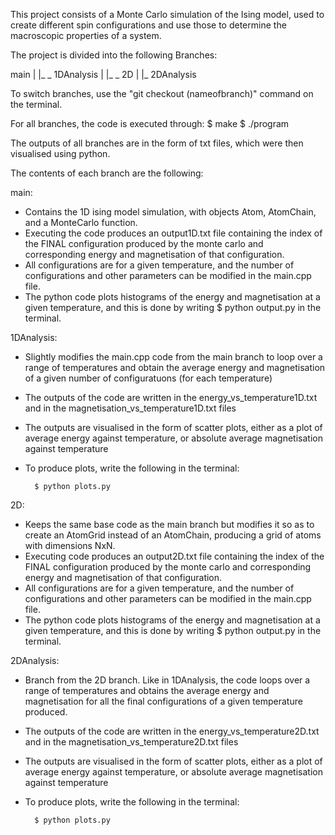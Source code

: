 This project consists of a Monte Carlo simulation of the Ising model, used to create different spin configurations and use those to determine the macroscopic properties of a system.

The project is divided into the following Branches:

main 
|
|_ _ 1DAnalysis
|
|_ _ 2D
     |
     |_ 2DAnalysis

To switch branches, use the "git checkout (nameofbranch)" command on the terminal. 

For all branches, the code is executed through:
$ make
$ ./program

The outputs of all branches are in the form of txt files, which were then visualised using python. 

The contents of each branch are the following:

main:
- Contains the 1D ising model simulation, with objects Atom, AtomChain, and a MonteCarlo function. 
- Executing the code produces an output1D.txt file containing the index of the FINAL configuration produced by the monte carlo and corresponding energy and magnetisation of that configuration. 
- All configurations are for a given temperature, and the number of configurations and other parameters can be modified in the main.cpp file. 
- The python code plots histograms of the energy and magnetisation at a given temperature, and this is done by writing 
    $ python output.py 
in the terminal.

1DAnalysis:
- Slightly modifies the main.cpp code from the main branch to loop over a range of temperatures and obtain the average energy and magnetisation of a given number of configuratuons (for each temperature)
- The outputs of the code are written in the energy_vs_temperature1D.txt and in the magnetisation_vs_temperature1D.txt files
- The outputs are visualised in the form of scatter plots, either as a plot of average energy against temperature, or absolute average magnetisation against temperature
- To produce plots, write the following in the terminal:

        $ python plots.py 

2D:
- Keeps the same base code as the main branch but modifies it so as to create an AtomGrid instead of an AtomChain, producing a grid of atoms with dimensions NxN.
- Executing code produces an output2D.txt file containing the index of the FINAL configuration produced by the monte carlo and corresponding energy and magnetisation of that configuration. 
- All configurations are for a given temperature, and the number of configurations and other parameters can be modified in the main.cpp file. 
- The python code plots histograms of the energy and magnetisation at a given temperature, and this is done by writing 
    $ python output.py 
    in the terminal.

2DAnalysis:
- Branch from the 2D branch. Like in 1DAnalysis, the code loops over a range of temperatures and obtains the average energy and magnetisation for all the final configurations of a given temperature produced. 
- The outputs of the code are written in the energy_vs_temperature2D.txt and in the magnetisation_vs_temperature2D.txt files
- The outputs are visualised in the form of scatter plots, either as a plot of average energy against temperature, or absolute average magnetisation against temperature
- To produce plots, write the following in the terminal:

        $ python plots.py 

